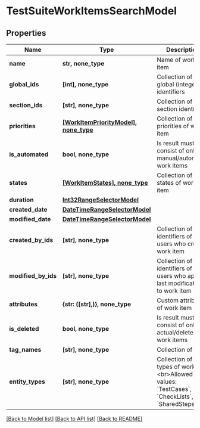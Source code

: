 # TestSuiteWorkItemsSearchModel


## Properties
Name | Type | Description | Notes
------------ | ------------- | ------------- | -------------
**name** | **str, none_type** | Name of work item | [optional] 
**global_ids** | **[int], none_type** | Collection of global (integer) identifiers | [optional] 
**section_ids** | **[str], none_type** | Collection of section identifiers | [optional] 
**priorities** | [**[WorkItemPriorityModel], none_type**](WorkItemPriorityModel.md) | Collection of priorities of work item | [optional] 
**is_automated** | **bool, none_type** | Is result must consist of only manual/automated work items | [optional] 
**states** | [**[WorkItemStates], none_type**](WorkItemStates.md) | Collection of states of work item | [optional] 
**duration** | [**Int32RangeSelectorModel**](Int32RangeSelectorModel.md) |  | [optional] 
**created_date** | [**DateTimeRangeSelectorModel**](DateTimeRangeSelectorModel.md) |  | [optional] 
**modified_date** | [**DateTimeRangeSelectorModel**](DateTimeRangeSelectorModel.md) |  | [optional] 
**created_by_ids** | **[str], none_type** | Collection of identifiers of users who created work item | [optional] 
**modified_by_ids** | **[str], none_type** | Collection of identifiers of users who applied last modification to work item | [optional] 
**attributes** | **{str: ([str],)}, none_type** | Custom attributes of work item | [optional] 
**is_deleted** | **bool, none_type** | Is result must consist of only actual/deleted work items | [optional] 
**tag_names** | **[str], none_type** | Collection of tags | [optional] 
**entity_types** | **[str], none_type** | Collection of types of work item  &lt;br&gt;Allowed values: &#x60;TestCases&#x60;, &#x60;CheckLists&#x60;, &#x60;SharedSteps&#x60; | [optional] 

[[Back to Model list]](../README.md#documentation-for-models) [[Back to API list]](../README.md#documentation-for-api-endpoints) [[Back to README]](../README.md)


